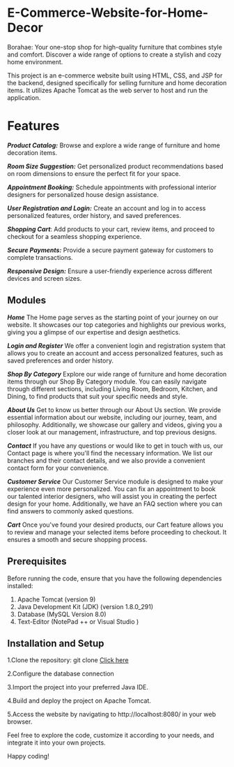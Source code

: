# E-Commerce-Website-for-Home-Decor
Borahae: Your one-stop shop for high-quality furniture that combines style and comfort. Discover a wide range of options to create a stylish and cozy home environment. 

This project is an e-commerce website built using HTML, CSS, and JSP for the backend, designed specifically for selling furniture and home decoration items. It utilizes Apache Tomcat as the web server to host and run the application.

# Features
***Product Catalog:*** Browse and explore a wide range of furniture and home decoration items.

***Room Size Suggestion:*** Get personalized product recommendations based on room dimensions to ensure the perfect fit for your space.

***Appointment Booking:*** Schedule appointments with professional interior designers for personalized house design assistance.

***User Registration and Login:*** Create an account and log in to access personalized features, order history, and saved preferences.

***Shopping Cart***: Add products to your cart, review items, and proceed to checkout for a seamless shopping experience.

***Secure Payments:*** Provide a secure payment gateway for customers to complete transactions.

***Responsive Design:*** Ensure a user-friendly experience across different devices and screen sizes.

## Modules
***Home***
The Home page serves as the starting point of your journey on our website. It showcases our top categories and highlights our previous works, giving you a glimpse of our expertise and design aesthetics.

***Login and Register***
We offer a convenient login and registration system that allows you to create an account and access personalized features, such as saved preferences and order history.

***Shop By Category***
Explore our wide range of furniture and home decoration items through our Shop By Category module. You can easily navigate through different sections, including Living Room, Bedroom, Kitchen, and Dining, to find products that suit your specific needs and style.

***About Us***
Get to know us better through our About Us section. We provide essential information about our website, including our journey, team, and philosophy. Additionally, we showcase our gallery and videos, giving you a closer look at our management, infrastructure, and top previous designs.

***Contact***
If you have any questions or would like to get in touch with us, our Contact page is where you'll find the necessary information. We list our branches and their contact details, and we also provide a convenient contact form for your convenience.

***Customer Service***
Our Customer Service module is designed to make your experience even more personalized. You can fix an appointment to book our talented interior designers, who will assist you in creating the perfect design for your home. Additionally, we have an FAQ section where you can find answers to commonly asked questions.

***Cart***
Once you've found your desired products, our Cart feature allows you to review and manage your selected items before proceeding to checkout. It ensures a smooth and secure shopping process.

## Prerequisites
Before running the code, ensure that you have the following dependencies installed:
1. Apache Tomcat (version 9)
2. Java Development Kit (JDK) (version 1.8.0_291)
3. Database (MySQL Version 8.0)
4. Text-Editor (NotePad ++ or Visual Studio )

## Installation and Setup
1.Clone the repository: git clone [Click here](https://github.com/ramya-bashkaran/E-Commerce-Website-for-Home-Decor.git)

2.Configure the database connection 

3.Import the project into your preferred Java IDE.

4.Build and deploy the project on Apache Tomcat.

5.Access the website by navigating to http://localhost:8080/ in your web browser.



Feel free to explore the code, customize it according to your needs, and integrate it into your own projects. 


Happy coding!

